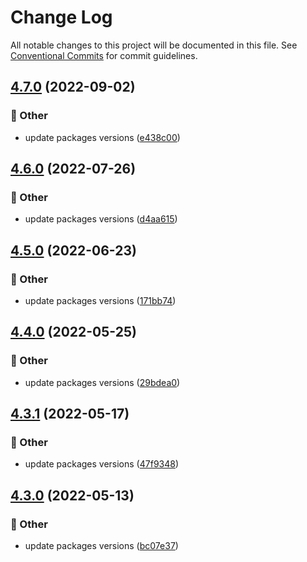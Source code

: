 # Change Log

All notable changes to this project will be documented in this file.
See [Conventional Commits](https://conventionalcommits.org) for commit guidelines.

## [4.7.0](https://github.com/naver/egjs-infinitegrid/compare/@egjs/vue3-infinitegrid@4.6.0...@egjs/vue3-infinitegrid@4.7.0) (2022-09-02)


### :mega: Other

* update packages versions ([e438c00](https://github.com/naver/egjs-infinitegrid/commit/e438c00929ba28bd001d6174bd57efd918144686))



## [4.6.0](https://github.com/naver/egjs-infinitegrid/compare/@egjs/vue3-infinitegrid@4.5.0...@egjs/vue3-infinitegrid@4.6.0) (2022-07-26)


### :mega: Other

* update packages versions ([d4aa615](https://github.com/naver/egjs-infinitegrid/commit/d4aa615a8cd3e25b621500e2a7b243dcc9696eef))



## [4.5.0](https://github.com/naver/egjs-infinitegrid/compare/@egjs/vue3-infinitegrid@4.4.0...@egjs/vue3-infinitegrid@4.5.0) (2022-06-23)


### :mega: Other

* update packages versions ([171bb74](https://github.com/naver/egjs-infinitegrid/commit/171bb74f708110a2fd986276c9b8d65472fa64ab))



## [4.4.0](https://github.com/naver/egjs-infinitegrid/compare/@egjs/vue3-infinitegrid@4.3.1...@egjs/vue3-infinitegrid@4.4.0) (2022-05-25)


### :mega: Other

* update packages versions ([29bdea0](https://github.com/naver/egjs-infinitegrid/commit/29bdea08f334113e4a73180dd5f9e803c4befc99))



## [4.3.1](https://github.com/naver/egjs-infinitegrid/compare/@egjs/vue3-infinitegrid@4.3.0...@egjs/vue3-infinitegrid@4.3.1) (2022-05-17)


### :mega: Other

* update packages versions ([47f9348](https://github.com/naver/egjs-infinitegrid/commit/47f9348042e19c789b986ec936ed042a3838afc8))



## [4.3.0](https://github.com/naver/egjs-infinitegrid/compare/@egjs/vue3-infinitegrid@4.2.1...@egjs/vue3-infinitegrid@4.3.0) (2022-05-13)


### :mega: Other

* update packages versions ([bc07e37](https://github.com/naver/egjs-infinitegrid/commit/bc07e37a5fb40e94f87cd1b07f1f7a843ddbe7e8))

